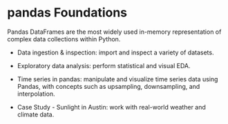 # pandas Foundations

Pandas DataFrames are the most widely used in-memory representation of complex data collections within Python. 

- Data ingestion & inspection: import and inspect a variety of datasets. 

- Exploratory data analysis: perform statistical and visual EDA. 

- Time series in pandas: manipulate and visualize time series data using Pandas, with concepts such as upsampling, downsampling, and interpolation. 

- Case Study - Sunlight in Austin: work with real-world weather and climate data. 
